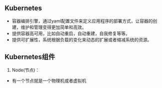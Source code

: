 ## Kubernetes
- 容器编排引擎，通过yaml配置文件来定义应用程序的部署方式，让容器的创建，维护和管理变得更加简单和高效。
- 提供容器高可用，比如自动重启，自动重建，自我修复等等。
- 提供可扩展性，系统根据负载的变化来动态的扩展或者缩减系统的资源。

## Kubernetes组件
1. Node(节点)：
- 有一个节点就是一个物理机或者虚拟机
